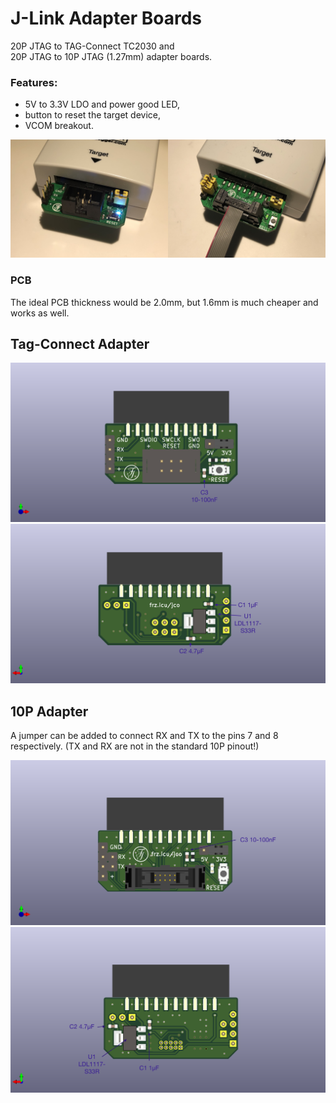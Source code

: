 # J-Link Adapter Boards

20P JTAG to TAG-Connect TC2030 and  
20P JTAG to 10P JTAG (1.27mm) adapter boards.

### Features:
* 5V to 3.3V LDO and power good LED,
* button to reset the target device,
* VCOM breakout.

![Photo](Docu/photo.png)

### PCB
The ideal PCB thickness would be 2.0mm, but 1.6mm is much cheaper and works as well.

## Tag-Connect Adapter
![Front-Rendering](Docu/rendering-front-tc.png)
![Back-Rendering](Docu/rendering-back-tc.png)

## 10P Adapter
A jumper can be added to connect RX and TX to the pins 7 and 8 respectively. (TX and RX are not in the standard 10P pinout!)  

![Front-Rendering](Docu/rendering-front-10p.png)
![Back-Rendering](Docu/rendering-back-10p.png) 